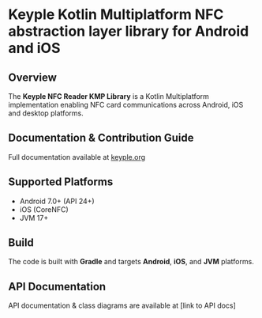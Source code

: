 # Keyple Kotlin Multiplatform NFC abstraction layer library for Android and iOS

## Overview

The **Keyple NFC Reader KMP Library** is a Kotlin Multiplatform implementation enabling NFC card communications across
Android, iOS and desktop platforms.

## Documentation & Contribution Guide

Full documentation available at [keyple.org](https://keyple.org)

## Supported Platforms

- Android 7.0+ (API 24+)
- iOS (CoreNFC)
- JVM 17+

## Build

The code is built with **Gradle** and targets **Android**, **iOS**, and **JVM** platforms.

## API Documentation

API documentation & class diagrams are available at [link to API docs]